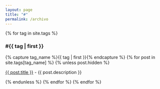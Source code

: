 ```yaml
---
layout: page
title: "#"
permalink: /archivo
---
```


{% for tag in site.tags %}
<h3 id="{{ tag | first | slugify}}">#{{ tag | first }}</h3>
{% capture tag_name %}{{ tag | first }}{% endcapture %}
{% for post in site.tags[tag_name] %}
{% unless post.hidden %}
  <p class="post-list">
    <a href="{{ post.url }}">{{ post.title }}</a>&nbsp;-&nbsp;<span class="post-description">{{ post.description }}</span>
  </p>
{% endunless %}
{% endfor %}
{% endfor %}
